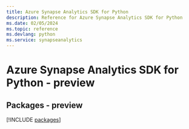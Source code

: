 ```yaml
---
title: Azure Synapse Analytics SDK for Python
description: Reference for Azure Synapse Analytics SDK for Python
ms.date: 02/05/2024
ms.topic: reference
ms.devlang: python
ms.service: synapseanalytics
---
```

# Azure Synapse Analytics SDK for Python - preview
## Packages - preview
[!INCLUDE [packages](synapse-analytics-index.md)]